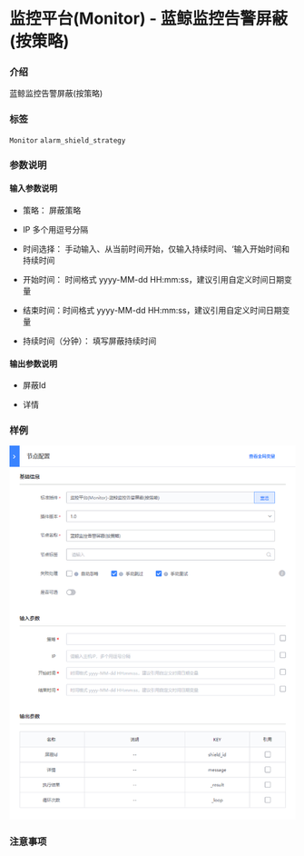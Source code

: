 # 监控平台(Monitor) - 蓝鲸监控告警屏蔽(按策略)

### 介绍

蓝鲸监控告警屏蔽(按策略)

### 标签

`Monitor` `alarm_shield_strategy`

### 参数说明

#### 输入参数说明

- 策略： 屏蔽策略

- IP 多个用逗号分隔

- 时间选择： 手动输入、从当前时间开始，仅输入持续时间、‘输入开始时间和持续时间

- 开始时间： 时间格式 yyyy-MM-dd HH:mm:ss，建议引用自定义时间日期变量

- 结束时间：时间格式 yyyy-MM-dd HH:mm:ss，建议引用自定义时间日期变量

- 持续时间（分钟）： 填写屏蔽持续时间

#### 输出参数说明

- 屏蔽Id

- 详情

### 样例


![](../image/monitor_alarm_shield_strategy.png)


### 注意事项